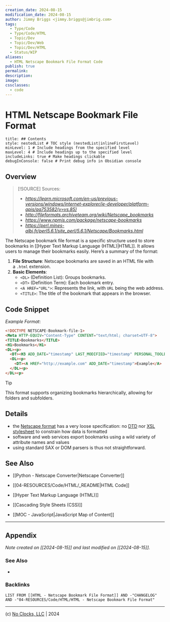 ```yaml
---
creation_date: 2024-08-15
modification_date: 2024-08-15
author: Jimmy Briggs <jimmy.briggs@jimbrig.com>
tags:
  - Type/Code
  - Type/Code/HTML
  - Topic/Dev
  - Topic/Dev/Web
  - Topic/Dev/HTML
  - Status/WIP
aliases:
  - HTML Netscape Bookmark File Format Code
publish: true
permalink:
description:
image:
cssclasses:
  - code
---
```


# HTML Netscape Bookmark File Format

```table-of-contents
title: ## Contents 
style: nestedList # TOC style (nestedList|inlineFirstLevel)
minLevel: 1 # Include headings from the specified level
maxLevel: 4 # Include headings up to the specified level
includeLinks: true # Make headings clickable
debugInConsole: false # Print debug info in Obsidian console
```

## Overview

> [!SOURCE] Sources:
> - *https://learn.microsoft.com/en-us/previous-versions/windows/internet-explorer/ie-developer/platform-apis/aa753582(v=vs.85)*
> - *http://fileformats.archiveteam.org/wiki/Netscape_bookmarks*
> - *https://www.npmjs.com/package/netscape-bookmarks*
> - *https://perl.mines-albi.fr/perl5.6.1/site_perl/5.6.1/Netscape/Bookmarks.html*

The Netscape bookmark file format is a specific structure used to store bookmarks in [[Hyper Text Markup Language (HTML)|HTML]]. It allows users to manage their bookmarks easily. Here’s a summary of the format:

1. **File Structure**: Netscape bookmarks are saved in an HTML file with a `.html` extension. 
2. **Basic Elements**:
	- `<DL>` (Definition List): Groups bookmarks.
    - `<DT>` (Definition Term): Each bookmark entry.
    - `<A HREF="URL">`: Represents the link, with `URL` being the web address.
    - `<TITLE>`: The title of the bookmark that appears in the browser.

## Code Snippet

*Example Format*:

```html
<!DOCTYPE NETSCAPE-Bookmark-file-1>
<Meta HTTP-EQUIV="Content-Type" CONTENT="text/html; charset=UTF-8">
<TITLE>Bookmarks</TITLE>
<H1>Bookmarks</H1>
<DL><p>
  <DT><H3 ADD_DATE="timestamp" LAST_MODIFIED="timestamp" PERSONAL_TOOLBAR_FOLDER="true">Bookmarks</H3>
  <DL><p>
    <DT><A HREF="http://example.com" ADD_DATE="timestamp">Example</A>
  </DL><p>
</DL><p>
```

> [!TIP]
> This format supports organizing bookmarks hierarchically, allowing for folders and subfolders.

## Details

- the [Netscape format](https://msdn.microsoft.com/en-us/library/aa753582%28v=vs.85%29.aspx) has a very loose specification: no [DTD](https://en.wikipedia.org/wiki/Document_type_definition) nor [XSL stylesheet](https://en.wikipedia.org/wiki/XSL) to constrain how data is formatted
- software and web services export bookmarks using a wild variety of attribute names and values
- using standard SAX or DOM parsers is thus not straightforward.

## See Also

- [[Python - Netscape Converter|Netscape Converter]]

- [[04-RESOURCES/Code/HTML/_README|HTML Code]]
- [[Hyper Text Markup Language (HTML)]]
- [[Cascading Style Sheets (CSS)]]
- [[MOC - JavaScript|JavaScript Map of Content]]


***

## Appendix

*Note created on [[2024-08-15]] and last modified on [[2024-08-15]].*

### See Also

- 

### Backlinks

```dataview
LIST FROM [[HTML - Netscape Bookmark File Format]] AND -"CHANGELOG" AND -"04-RESOURCES/Code/HTML/HTML - Netscape Bookmark File Format"
```

***

(c) [No Clocks, LLC](https://github.com/noclocks) | 2024